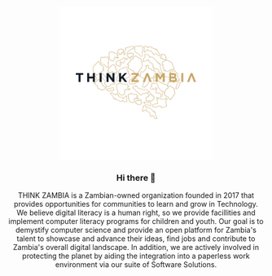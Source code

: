 
<!--

**Here are some ideas to get you started:**

🙋‍♀️ A short introduction - what is your organization all about?
🌈 Contribution guidelines - how can the community get involved?
👩‍💻 Useful resources - where can the community find your docs? Is there anything else the community should know?
🍿 Fun facts - what does your team eat for breakfast?
🧙 Remember, you can do mighty things with the power of [Markdown](https://docs.github.com/github/writing-on-github/getting-started-with-writing-and-formatting-on-github/basic-writing-and-formatting-syntax)
-->

<div align="center">
  <img alt="logo" src="think-zambia-logo.png" width="auto" height="300" />

  ### Hi there 👋

  <p>
    THINK ZAMBIA is a Zambian-owned organization founded in 2017 that provides opportunities for communities to learn and grow in Technology. We believe digital literacy is a human right, so we provide facillities and implement computer literacy programs for children and youth. Our goal is to demystify computer science and provide an open platform for Zambia's talent to showcase and advance their ideas, find jobs and contribute to Zambia's overall digital landscape. In addition, we are actively involved in protecting the planet by aiding the integration into a paperless work environment via our suite of Software Solutions.
  </p> 
</div>
